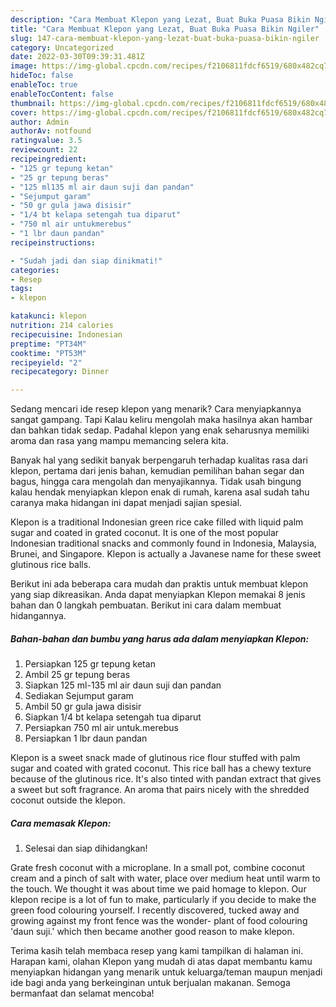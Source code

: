 ```yaml
---
description: "Cara Membuat Klepon yang Lezat, Buat Buka Puasa Bikin Ngiler"
title: "Cara Membuat Klepon yang Lezat, Buat Buka Puasa Bikin Ngiler"
slug: 147-cara-membuat-klepon-yang-lezat-buat-buka-puasa-bikin-ngiler
category: Uncategorized
date: 2022-03-30T09:39:31.481Z
image: https://img-global.cpcdn.com/recipes/f2106811fdcf6519/680x482cq70/klepon-foto-resep-utama.jpg
hideToc: false
enableToc: true
enableTocContent: false
thumbnail: https://img-global.cpcdn.com/recipes/f2106811fdcf6519/680x482cq70/klepon-foto-resep-utama.jpg
cover: https://img-global.cpcdn.com/recipes/f2106811fdcf6519/680x482cq70/klepon-foto-resep-utama.jpg
author: Admin
authorAv: notfound
ratingvalue: 3.5
reviewcount: 22
recipeingredient:
- "125 gr tepung ketan"
- "25 gr tepung beras"
- "125 ml135 ml air daun suji dan pandan"
- "Sejumput garam"
- "50 gr gula jawa disisir"
- "1/4 bt kelapa setengah tua diparut"
- "750 ml air untukmerebus"
- "1 lbr daun pandan"
recipeinstructions:

- "Sudah jadi dan siap dinikmati!"
categories:
- Resep
tags:
- klepon

katakunci: klepon 
nutrition: 214 calories
recipecuisine: Indonesian
preptime: "PT34M"
cooktime: "PT53M"
recipeyield: "2"
recipecategory: Dinner

---
```



Sedang mencari ide resep klepon yang menarik? Cara menyiapkannya sangat gampang. Tapi Kalau keliru mengolah maka hasilnya akan hambar dan bahkan tidak sedap. Padahal klepon yang enak seharusnya memiliki aroma dan rasa yang mampu memancing selera kita.


Banyak hal yang sedikit banyak berpengaruh terhadap kualitas rasa dari klepon, pertama dari jenis bahan, kemudian pemilihan bahan segar dan bagus, hingga cara mengolah dan menyajikannya. Tidak usah bingung kalau hendak menyiapkan klepon enak di rumah, karena asal sudah tahu caranya maka hidangan ini dapat menjadi sajian spesial.

Klepon is a traditional Indonesian green rice cake filled with liquid palm sugar and coated in grated coconut. It is one of the most popular Indonesian traditional snacks and commonly found in Indonesia, Malaysia, Brunei, and Singapore. Klepon is actually a Javanese name for these sweet glutinous rice balls.


Berikut ini ada beberapa cara mudah dan praktis untuk membuat klepon yang siap dikreasikan. Anda dapat menyiapkan Klepon memakai 8 jenis bahan dan 0 langkah pembuatan. Berikut ini cara dalam membuat hidangannya.

<!--inarticleads1-->

##### Bahan-bahan dan bumbu yang harus ada dalam menyiapkan Klepon:

1. Persiapkan 125 gr tepung ketan
1. Ambil 25 gr tepung beras
1. Siapkan 125 ml-135 ml air daun suji dan pandan
1. Sediakan Sejumput garam
1. Ambil 50 gr gula jawa disisir
1. Siapkan 1/4 bt kelapa setengah tua diparut
1. Persiapkan 750 ml air untuk.merebus
1. Persiapkan 1 lbr daun pandan


Klepon is a sweet snack made of glutinous rice flour stuffed with palm sugar and coated with grated coconut. This rice ball has a chewy texture because of the glutinous rice. It&#39;s also tinted with pandan extract that gives a sweet but soft fragrance. An aroma that pairs nicely with the shredded coconut outside the klepon. 

<!--inarticleads2-->

##### Cara memasak Klepon:


1. Selesai dan siap dihidangkan!

Grate fresh coconut with a microplane. In a small pot, combine coconut cream and a pinch of salt with water, place over medium heat until warm to the touch. We thought it was about time we paid homage to klepon. Our klepon recipe is a lot of fun to make, particularly if you decide to make the green food colouring yourself. I recently discovered, tucked away and growing against my front fence was the wonder- plant of food colouring &#39;daun suji.&#39; which then became another good reason to make klepon. 

Terima kasih telah membaca resep yang kami tampilkan di halaman ini. Harapan kami, olahan Klepon yang mudah di atas dapat membantu kamu menyiapkan hidangan yang menarik untuk keluarga/teman maupun menjadi ide bagi anda yang berkeinginan untuk berjualan makanan. Semoga bermanfaat dan selamat mencoba!

